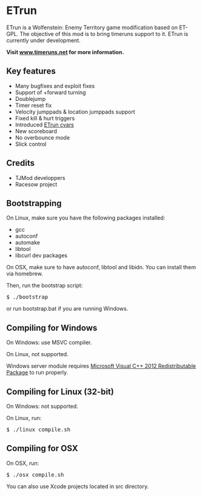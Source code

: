 ETrun
=====

ETrun is a Wolfenstein: Enemy Territory game modification based on ET-GPL.
The objective of this mod is to bring timeruns support to it.
ETrun is currently under development.

**Visit www.timeruns.net for more information.**

Key features
------------

* Many bugfixes and exploit fixes
* Support of +forward turning
* Doublejump
* Timer reset fix
* Velocity jumppads & location jumppads support
* Fixed kill & hurt triggers
* Introduced [ETrun cvars](https://github.com/boutetnico/ETrun/wiki/ETrun-cvars)
* New scoreboard
* No overbounce mode
* Slick control

Credits
-------

* TJMod developpers
* Racesow project

Bootstrapping
-------------

On Linux, make sure you have the following packages installed:

* gcc
* autoconf
* automake
* libtool
* libcurl dev packages

On OSX, make sure to have autoconf, libtool and libidn. You can install them via homebrew.

Then, run the bootstrap script:

<pre>
$ ./bootstrap
</pre>

or run bootstrap.bat if you are running Windows.

Compiling for Windows
---------------------

On Windows: use MSVC compiler.

On Linux, not supported.

Windows server module requires [Microsoft Visual C++ 2012 Redistributable Package](http://www.microsoft.com/fr-fr/download/details.aspx?id=30679) to run properly.

Compiling for Linux (32-bit)
----------------------------

On Windows: not supported.

On Linux, run:

<pre>
$ ./linux_compile.sh
</pre>

Compiling for OSX
-----------------

On OSX, run:

<pre>
$ ./osx_compile.sh
</pre>

You can also use Xcode projects located in src directory.
